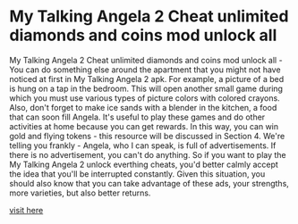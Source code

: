 # My Talking Angela 2 Cheat unlimited diamonds and coins mod unlock all

My Talking Angela 2 Cheat unlimited diamonds and coins mod unlock all - You can do something else around the apartment that you might not have noticed at first in My Talking Angela 2 apk. For example, a picture of a bed is hung on a tap in the bedroom. This will open another small game during which you must use various types of picture colors with colored crayons. Also, don't forget to make ice sands with a blender in the kitchen, a food that can soon fill Angela. It's useful to play these games and do other activities at home because you can get rewards. In this way, you can win gold and flying tokens - this resource will be discussed in Section 4. We're telling you frankly - Angela, who I can speak, is full of advertisements. If there is no advertisement, you can't do anything. So if you want to play the My Talking Angela 2 unlock everthing cheats, you'd better calmly accept the idea that you'll be interrupted constantly. Given this situation, you should also know that you can take advantage of these ads, your strengths, more varieties, but also better returns.

<a href="https://yintamod.xyz/my-talking-angela-2/">visit here</a>
